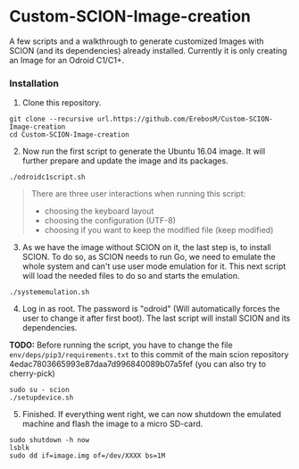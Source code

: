 # Custom-SCION-Image-creation

A few scripts and a walkthrough to generate customized Images with SCION (and its dependencies) already installed.
Currently it is only creating an Image for an Odroid C1/C1+.

### Installation

1. Clone this repository.

```
git clone --recursive url.https://github.com/ErebosM/Custom-SCION-Image-creation
cd Custom-SCION-Image-creation
```

2. Now run the first script to generate the Ubuntu 16.04 image. It will further prepare and update the image and its packages.

```
./odroidc1script.sh
```

  > There are three user interactions when running this script:
   > - choosing the keyboard layout
   > - choosing the configuration (UTF-8)
   > - choosing if you want to keep the modified file (keep modified)


3. As we have the image without SCION on it, the last step is, to install SCION. To do so, as SCION needs to run Go, we need to emulate the whole system and can't use user mode emulation for it. This next script will load the needed files to do so and starts the emulation.

```
./systememulation.sh
```

4. Log in as root. The password is "odroid" (Will automatically forces the user to change it after first boot). The last script will install SCION and its dependencies.

<b>TODO:</b> Before running the script, you have to change the file `env/deps/pip3/requirements.txt` to this commit of the main scion repository 4edac7803665993e87daa7d996840089b07a5fef (you can also try to cherry-pick)



```
sudo su - scion
./setupdevice.sh
```

5. Finished. If everything went right, we can now shutdown the emulated machine and flash the image to a micro SD-card.

```
sudo shutdown -h now
lsblk
sudo dd if=image.img of=/dev/XXXX bs=1M
```
